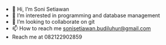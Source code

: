 - 👋 Hi, I’m Soni Setiawan
- 👀 I’m interested in programming and database management 
- 💞️ I’m looking to collaborate on git
- 📫 How to reach me sonisetiawan.budiluhur@gmail.com
- Reach me at 082122902859

<!---
sonisetiawan1412510404/sonisetiawan1412510404 is a ✨ special ✨ repository because its `README.md` (this file) appears on your GitHub profile.
You can click the Preview link to take a look at your changes.
--->
